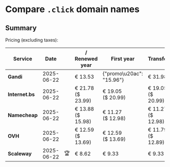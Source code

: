 # Compare `.click` domain names

## Summary

Pricing (excluding taxes):

| Service | Date |  | / Renewed year | First year | Transfer | Restoration |
|--|--|--|--|--|--|--|
| **Gandi** | 2025-06-22 |  | € 13.53 | {"promo\u20ac": "15.96"} | € 31.98 | € 82.65 |
| **Internet.bs** | 2025-06-22 |  | € 21.78<br>($ 23.99) | € 19.05<br>($ 20.99) | € 19.05<br>($ 20.99) | € 121.62<br>($ 133.99) |
| **Namecheap** | 2025-06-22 |  | € 13.88<br>($ 15.98) | € 11.27<br>($ 12.98) | € 11.27<br>($ 12.98) |  |
| **OVH** | 2025-06-22 |  | € 12.59<br>($ 13.69) | € 12.59<br>($ 13.69) | € 11.79<br>($ 12.89) |  |
| **Scaleway** | 2025-06-22 | 🏆 | € 8.62 | € 9.33 | € 9.33 | € 53.91 |
